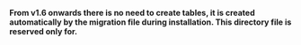 **From v1.6 onwards there is no need to create tables, it is created automatically by the migration file during installation. This directory file is reserved only for.**
